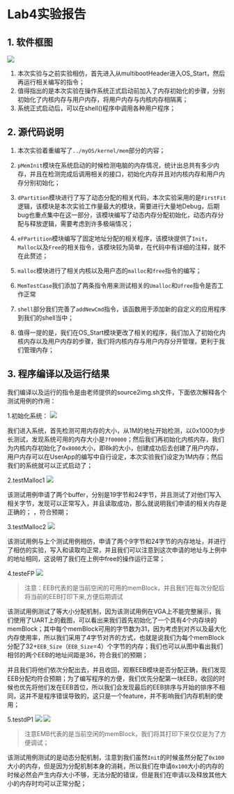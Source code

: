 # Lab4实验报告

## 1. 软件框图

![](软件框图.png)

1. 本次实验与之前实验相仿，首先进入从multibootHeader进入OS_Start，然后再运行相关编写的指令；
2. 值得指出的是本次实验在操作系统正式启动前加入了内存初始化的步骤，分别初始化了内核内存与用户内存，将用户内存与内核内存相隔离；
3. 系统正式启动后，可以在shell()程序中调用各种用户程序；

## 2. 源代码说明

1. 本次实验着重编写了`../myOS/kernel/mem`部分的内容；

2. `pMemInit`模块在系统启动的时候检测电脑的内存情况，统计出总共有多少内存，并且在检测完成后调用相关的接口，初始化内存并且对内核内存和用户内存分别初始化；

3. `dPartition`模块进行了写了动态分配的相关代码，本次实验采用的是`FirstFit` 逻辑，该模块是本次实验工作量最大的模块，需要进行大量地Debug，后期bug也重点集中在这一部分，该模块编写了动态内存分配初始化，动态内存分配与释放逻辑，需要考虑到许多极端情况；

4. `eFPartition`模块编写了固定地址分配的相关程序，该模块提供了`Init`，`Malloc`以及`Free`的相关指令，该模块较为简单，在代码中有详细的注释，就不在此赘述；

5. `malloc`模块进行了相关内核以及用户态的`malloc`和`free`指令的编写；

6. `MemTestCase`我们添加了两条指令用来测试相关的`Umalloc`和`Ufree`指令是否工作正常

7. `shell`部分我们完善了`addNewCmd`指令，该函数用于添加新的自定义的应用程序到我们的shell当中；

8. 值得一提的是，我们在OS_Start模块更改了相关的程序，我们加入了初始化内核内存以及用户内存的步骤，我们将内核内存与用户内存分开管理，更利于我们管理内存；

## 3. 程序编译以及运行结果

我们编译以及运行的指令是由老师提供的source2img.sh文件，下面依次解释各个测试用例的作用：
  
1.初始化系统：
![](OS_start.png)

我们进入系统，首先检测可用内存的大小，从1M的地址开始检测，以0x1000为步长测试，发现系统可用的内存大小是`7f00000`；然后我们再初始化内核内存，我们为内核内存初始化了`0x8000`大小，即8k的大小，创建成功后去创建了用户内存，用户内存可以在UserApp的编写中自行设定，本次实验我们设定为1M内存；然后我们的系统就可以正式启动了；

2.testMalloc1
![](testMalloc1.png)

该测试用例申请了两个buffer，分别是19字节和24字节，并且测试了对他们写入相关字节，发现可以正常写入，并且读取成功，那么就说明我们申请的相关内存是正确的；
，符合预期；

3.testMalloc2
![](testMalloc2.png)

该测试用例与上个测试用例相仿，申请了两个9字节和24字节的内存地址，并进行了相仿的实验，写入和读取均正常，并且我们可以注意到这次申请的地址与上例中的地址相同，这说明了我们在上例中free的操作运行正常；

4.testeFP
![](testeFP.png)

>注意：EEB代表的是当前空闲的可用的memBlock，并且我们在每次分配后将当前的EEB打印下来,方便后期调试

该测试用例测试了等大小分配机制，因为该测试用例在VGA上不能完整展示，我们使用了UART上的截图，可以看出来我们首先初始化了一个具有4个内存块的memBlock；其中每个memBlock可用的字节数为31，因为考虑到对齐以及最大化内存使用率，所以我们采用了4字节对齐的方式，也就是说我们为每个memBlock分配了32+`EEB_Size`（`EEB_Size`=4）个字节的内存；我们也可以从图中看出我们相邻的两个EEB的地址间距是36，符合我们的预期；


并且我们将他们依次分配出去，并且收回，观察EEB模块是否分配正确，我们发现EEB分配均符合预期；为了编写程序的方便，我们优先分配第一块EEB，收回的时候也优先将他们发在EEB首位，所以我们会发现最后的EEB排序与开始的排序不相同，这并不是程序错误导致的，这只是一个feature，并不影响我们内存机制的使用；

5.testdP1
![](testdP1_uart.png)
![](testdP1_vga.png)

>注意EMB代表的是当前空闲的memBlock，我们将其打印下来仅仅是为了方便调试；

该测试用例测试的是动态分配机制，注意到我们虽然`Init`的时候虽然分配了`0x100`大小的内存，但是因为分配机制本身的消耗，所以我们在申请`0x100`大小的内存的时候必然会产生内存大小不够，无法分配的错误，但是我们在申请以及释放其他大小的内存时均可以正常分配；